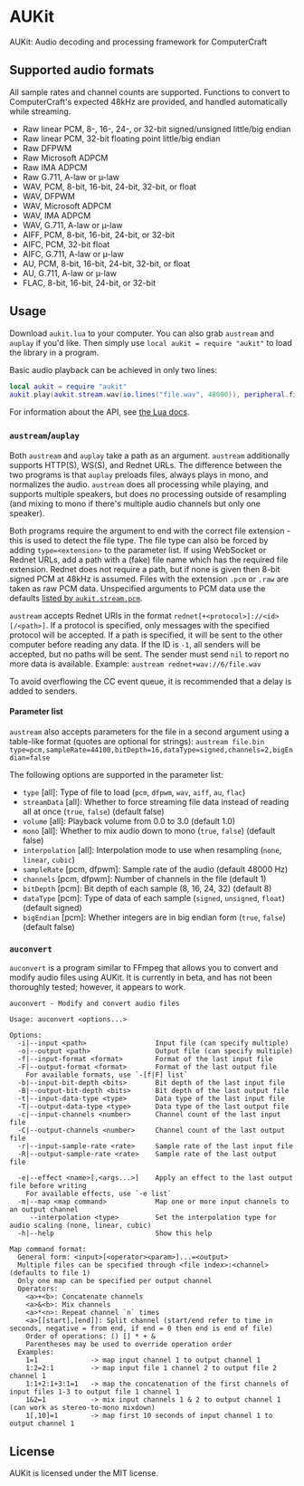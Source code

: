 # AUKit
AUKit: Audio decoding and processing framework for ComputerCraft

## Supported audio formats
All sample rates and channel counts are supported. Functions to convert to ComputerCraft's expected 48kHz are provided, and handled automatically while streaming.
- Raw linear PCM, 8-, 16-, 24-, or 32-bit signed/unsigned little/big endian
- Raw linear PCM, 32-bit floating point little/big endian
- Raw DFPWM
- Raw Microsoft ADPCM
- Raw IMA ADPCM
- Raw G.711, A-law or µ-law
- WAV, PCM, 8-bit, 16-bit, 24-bit, 32-bit, or float
- WAV, DFPWM
- WAV, Microsoft ADPCM
- WAV, IMA ADPCM
- WAV, G.711, A-law or µ-law
- AIFF, PCM, 8-bit, 16-bit, 24-bit, or 32-bit
- AIFC, PCM, 32-bit float
- AIFC, G.711, A-law or µ-law
- AU, PCM, 8-bit, 16-bit, 24-bit, 32-bit, or float
- AU, G.711, A-law or µ-law
- FLAC, 8-bit, 16-bit, 24-bit, or 32-bit

## Usage
Download `aukit.lua` to your computer. You can also grab `austream` and `auplay` if you'd like. Then simply use `local aukit = require "aukit"` to load the library in a program.

Basic audio playback can be achieved in only two lines:

```lua
local aukit = require "aukit"
aukit.play(aukit.stream.wav(io.lines("file.wav", 48000)), peripheral.find("speaker"))
```

For information about the API, see [the Lua docs](https://mcjack123.github.io/AUKit/).

### `austream`/`auplay`
Both `austream` and `auplay` take a path as an argument. `austream` additionally supports HTTP(S), WS(S), and Rednet URLs. The difference between the two programs is that `auplay` preloads files, always plays in mono, and normalizes the audio. `austream` does all processing while playing, and supports multiple speakers, but does no processing outside of resampling (and mixing to mono if there's multiple audio channels but only one speaker).

Both programs require the argument to end with the correct file extension - this is used to detect the file type. The file type can also be forced by adding `type=<extension>` to the parameter list. If using WebSocket or Rednet URLs, add a path with a (fake) file name which has the required file extension. Rednet does not require a path, but if none is given then 8-bit signed PCM at 48kHz is assumed. Files with the extension `.pcm` or `.raw` are taken as raw PCM data. Unspecified arguments to PCM data use the defaults [listed by `aukit.stream.pcm`](https://mcjack123.github.io/AUKit/#aukit.stream.pcm).

`austream` accepts Rednet URIs in the format `rednet[+<protocol>]://<id>[/<path>]`. If a protocol is specified, only messages with the specified protocol will be accepted. If a path is specified, it will be sent to the other computer before reading any data. If the ID is `-1`, all senders will be accepted, but no paths will be sent. The sender must send `nil` to report no more data is available. Example: `austream rednet+wav://6/file.wav`

To avoid overflowing the CC event queue, it is recommended that a delay is added to senders.

#### Parameter list
`austream` also accepts parameters for the file in a second argument using a table-like format (quotes are optional for strings): `austream file.bin type=pcm,sampleRate=44100,bitDepth=16,dataType=signed,channels=2,bigEndian=false`

The following options are supported in the parameter list:
- `type` [all]: Type of file to load (`pcm`, `dfpwm`, `wav`, `aiff`, `au`, `flac`)
- `streamData` [all]: Whether to force streaming file data instead of reading all at once (`true`, `false`) (default false)
- `volume` [all]: Playback volume from 0.0 to 3.0 (default 1.0)
- `mono` [all]: Whether to mix audio down to mono (`true`, `false`) (default false)
- `interpolation` [all]: Interpolation mode to use when resampling (`none`, `linear`, `cubic`)
- `sampleRate` [pcm, dfpwm]: Sample rate of the audio (default 48000 Hz)
- `channels` [pcm, dfpwm]: Number of channels in the file (default 1)
- `bitDepth` [pcm]: Bit depth of each sample (8, 16, 24, 32) (default 8)
- `dataType` [pcm]: Type of data of each sample (`signed`, `unsigned`, `float`) (default signed)
- `bigEndian` [pcm]: Whether integers are in big endian form (`true`, `false`) (default false)

### `auconvert`
`auconvert` is a program similar to FFmpeg that allows you to convert and modify audio files using AUKit. It is currently in beta, and has not been thoroughly tested; however, it appears to work.

```
auconvert - Modify and convert audio files

Usage: auconvert <options...>

Options:
  -i|--input <path>                 Input file (can specify multiple)
  -o|--output <path>                Output file (can specify multiple)
  -f|--input-format <format>        Format of the last input file
  -F|--output-format <format>       Format of the last output file
    For available formats, use `-[f|F] list`
  -b|--input-bit-depth <bits>       Bit depth of the last input file
  -B|--output-bit-depth <bits>      Bit depth of the last output file
  -t|--input-data-type <type>       Data type of the last input file
  -T|--output-data-type <type>      Data type of the last output file
  -c|--input-channels <number>      Channel count of the last input file
  -C|--output-channels <number>     Channel count of the last output file
  -r|--input-sample-rate <rate>     Sample rate of the last input file
  -R|--output-sample-rate <rate>    Sample rate of the last output file

  -e|--effect <name>[,<args...>]    Apply an effect to the last output file before writing
    For available effects, use `-e list`
  -m|--map <map command>            Map one or more input channels to an output channel
     --interpolation <type>         Set the interpolation type for audio scaling (none, linear, cubic)
  -h|--help                         Show this help

Map command format:
  General form: <input>[<operator><param>]...=<output>
  Multiple files can be specified through <file index>:<channel> (defaults to file 1)
  Only one map can be specified per output channel
  Operators:
    <a>+<b>: Concatenate channels
    <a>&<b>: Mix channels
    <a>*<n>: Repeat channel `n` times
    <a>[[start],[end]]: Split channel (start/end refer to time in seconds, negative = from end, if end = 0 then end is end of file)
    Order of operations: () [] * + &
    Parentheses may be used to override operation order
  Examples:
    1=1             -> map input channel 1 to output channel 1
    1:2=2:1         -> map input file 1 channel 2 to output file 2 channel 1
    1:1+2:1+3:1=1   -> map the concatenation of the first channels of input files 1-3 to output file 1 channel 1
    1&2=1           -> mix input channels 1 & 2 to output channel 1 (can work as stereo-to-mono mixdown)
    1[,10]=1        -> map first 10 seconds of input channel 1 to output channel 1
```

## License
AUKit is licensed under the MIT license.
